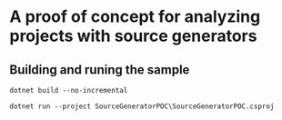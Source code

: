# A proof of concept for analyzing projects with source generators

## Building and runing the sample

`dotnet build --no-incremental`

`dotnet run --project SourceGeneratorPOC\SourceGeneratorPOC.csproj`

